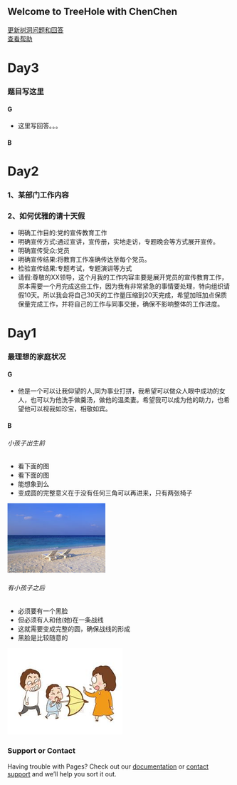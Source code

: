 ## Welcome to TreeHole with ChenChen

[更新树洞问题和回答](https://github.com/zhanghfan/TreeHole/edit/master/README.md)   
[查看帮助](https://github.com/zhanghfan/TreeHole/blob/master/help.md)


# Day3  
### 题目写这里  

#### G   
[^-^]:这是你滴位置    


* 这里写回答。。。  

#### B    
[^-^]:it is me  



# Day2

### 1、某部门工作内容
### 2、如何优雅的请十天假
* 明确工作目的:党的宣传教育工作
* 明确宣传方式:通过宣讲，宣传册，实地走访，专题晚会等方式展开宣传。
* 明确宣传受众:党员
* 明确宣传结果:将教育工作准确传达至每个党员。
* 检验宣传结果:专题考试，专题演讲等方式
* 请假:尊敬的XX领导，这个月我的工作内容主要是展开党员的宣传教育工作，原本需要一个月完成这些工作，因为我有非常紧急的事情要处理，特向组织请假10天。所以我会将自己30天的工作量压缩到20天完成，希望加班加点保质保量完成工作，并将自己的工作与同事交接，确保不影响整体的工作进度。


# Day1

### 最理想的家庭状况
#### G  

* 他是一个可以让我仰望的人,同为事业打拼，我希望可以做众人眼中成功的女人，也可以为他洗手做羹汤，做他的温柔妻。希望我可以成为他的助力，也希望他可以视我如珍宝，相敬如宾。  

#### B  
  
###### 小孩子出生前    

* 看下面的图   
* 看下面的图   
* 能想象到么    
* 变成圆的完整意义在于没有任何三角可以再进来，只有两张椅子    

![1](/picture/1.jpg)

###### 有小孩子之后  

* 必须要有一个黑脸  
* 但必须有人和他(她)在一条战线  
* 这就需要变成完整的圆，确保战线的形成  
* 黑脸是比较随意的    

![2](/picture/2.jfif)



### Support or Contact

Having trouble with Pages? Check out our [documentation](https://help.github.com/categories/github-pages-basics/) or [contact support](https://github.com/contact) and we’ll help you sort it out.
